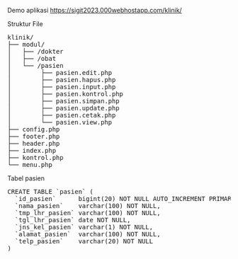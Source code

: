 Demo aplikasi
https://sigit2023.000webhostapp.com/klinik/

Struktur File

<pre>
klinik/
├── modul/
│   ├── /dokter
│   ├── /obat
│   └── /pasien
│        ├── pasien.edit.php
│        ├── pasien.hapus.php
│        ├── pasien.input.php
│        ├── pasien.kontrol.php
│        ├── pasien.simpan.php
│        ├── pasien.update.php
│        ├── pasien.cetak.php
│        └── pasien.view.php
├── config.php
├── footer.php
├── header.php
├── index.php
├── kontrol.php
└── menu.php
</pre>

Tabel pasien
<pre>
CREATE TABLE `pasien` (
  `id_pasien`      bigint(20) NOT NULL AUTO_INCREMENT PRIMARY KEY,
  `nama_pasien`    varchar(100) NOT NULL,
  `tmp_lhr_pasien` varchar(100) NOT NULL,
  `tgl_lhr_pasien` date NOT NULL,
  `jns_kel_pasien` varchar(1) NOT NULL,
  `alamat_pasien`  varchar(100) NOT NULL,
  `telp_pasien`    varchar(20) NOT NULL
)
</pre>
